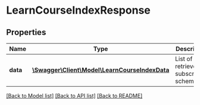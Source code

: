 # LearnCourseIndexResponse

## Properties
Name | Type | Description | Notes
------------ | ------------- | ------------- | -------------
**data** | [**\Swagger\Client\Model\LearnCourseIndexData**](LearnCourseIndexData.md) | List of all retrieved subscription schemas | 

[[Back to Model list]](../README.md#documentation-for-models) [[Back to API list]](../README.md#documentation-for-api-endpoints) [[Back to README]](../README.md)


